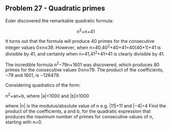 ## Problem 27 - Quadratic primes

Euler discovered the remarkable quadratic formula:

<p align = 'center'>
n<sup>2</sup>+n+41
</p>

It turns out that the formula will produce 40 primes for the consecutive integer values 0≤n≤39. However, when n=40,40<sup>2</sup>+40+41=40(40+1)+41 is divisible by 41, and certainly when n=41,41<sup>2</sup>+41+41 is clearly divisible by 41.

The incredible formula n<sup>2</sup>−79n+1601 was discovered, which produces 80 primes for the consecutive values 0≤n≤79. The product of the coefficients, −79 and 1601, is −126479.

Considering quadratics of the form:

n<sup>2</sup>+an+b, where |a|<1000 and |b|≤1000

where |n| is the modulus/absolute value of n
e.g. |11|=11 and |−4|=4
Find the product of the coefficients, a and b, for the quadratic expression that produces the maximum number of primes for consecutive values of n, starting with n=0.
